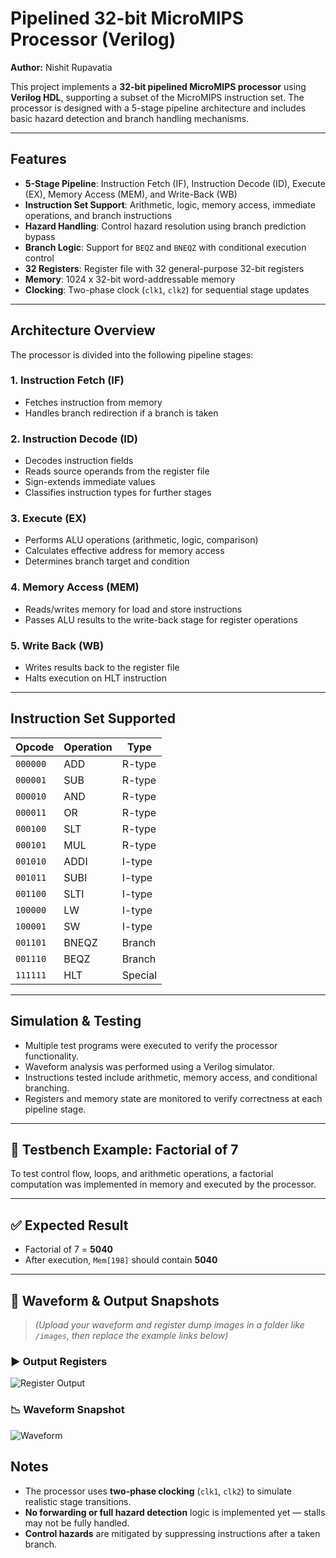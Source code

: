 # Pipelined 32-bit MicroMIPS Processor (Verilog)

**Author:** Nishit Rupavatia

This project implements a **32-bit pipelined MicroMIPS processor** using **Verilog HDL**, supporting a subset of the MicroMIPS instruction set. The processor is designed with a 5-stage pipeline architecture and includes basic hazard detection and branch handling mechanisms.

---

##  Features

- **5-Stage Pipeline**: Instruction Fetch (IF), Instruction Decode (ID), Execute (EX), Memory Access (MEM), and Write-Back (WB)
- **Instruction Set Support**: Arithmetic, logic, memory access, immediate operations, and branch instructions
- **Hazard Handling**: Control hazard resolution using branch prediction bypass
- **Branch Logic**: Support for `BEQZ` and `BNEQZ` with conditional execution control
- **32 Registers**: Register file with 32 general-purpose 32-bit registers
- **Memory**: 1024 x 32-bit word-addressable memory
- **Clocking**: Two-phase clock (`clk1`, `clk2`) for sequential stage updates

---

##  Architecture Overview

The processor is divided into the following pipeline stages:

### 1. Instruction Fetch (IF)
- Fetches instruction from memory
- Handles branch redirection if a branch is taken

### 2. Instruction Decode (ID)
- Decodes instruction fields
- Reads source operands from the register file
- Sign-extends immediate values
- Classifies instruction types for further stages

### 3. Execute (EX)
- Performs ALU operations (arithmetic, logic, comparison)
- Calculates effective address for memory access
- Determines branch target and condition

### 4. Memory Access (MEM)
- Reads/writes memory for load and store instructions
- Passes ALU results to the write-back stage for register operations

### 5. Write Back (WB)
- Writes results back to the register file
- Halts execution on HLT instruction

---

##  Instruction Set Supported

| Opcode     | Operation       | Type     |
|------------|------------------|----------|
| `000000`   | ADD              | R-type   |
| `000001`   | SUB              | R-type   |
| `000010`   | AND              | R-type   |
| `000011`   | OR               | R-type   |
| `000100`   | SLT              | R-type   |
| `000101`   | MUL              | R-type   |
| `001010`   | ADDI             | I-type   |
| `001011`   | SUBI             | I-type   |
| `001100`   | SLTI             | I-type   |
| `100000`   | LW               | I-type   |
| `100001`   | SW               | I-type   |
| `001101`   | BNEQZ            | Branch   |
| `001110`   | BEQZ             | Branch   |
| `111111`   | HLT              | Special  |

---

## Simulation & Testing

- Multiple test programs were executed to verify the processor functionality.
- Waveform analysis was performed using a Verilog simulator.
- Instructions tested include arithmetic, memory access, and conditional branching.
- Registers and memory state are monitored to verify correctness at each pipeline stage.

---

## 🔁 Testbench Example: Factorial of 7

To test control flow, loops, and arithmetic operations, a factorial computation was implemented in memory and executed by the processor.

---

## ✅ Expected Result

- Factorial of 7 = **5040**
- After execution, `Mem[198]` should contain **5040**

---

## 📸 Waveform & Output Snapshots

> *(Upload your waveform and register dump images in a folder like `/images`, then replace the example links below)*

### ▶️ Output Registers
![Register Output](images/register_output.png)


### 📉 Waveform Snapshot
![Waveform](images/waveform.png)


##  Notes

- The processor uses **two-phase clocking** (`clk1`, `clk2`) to simulate realistic stage transitions.
- **No forwarding or full hazard detection** logic is implemented yet — stalls may not be fully handled.
- **Control hazards** are mitigated by suppressing instructions after a taken branch.

